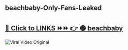 
 ## beachbaby-Only-Fans-Leaked

# <h2><a href="https://clipsfans.com/beachbaby&ref=git">🔗 Click to LINKS ⏩⏩ 👉 🟢 beachbaby </a></h2>

<a href="https://clipsfans.com/beachbaby&ref=git" rel="nofollow" data-target="animated-image.originalLink"><img src="https://i.ibb.co.com/xMMVF88/686577567.gif" alt="Viral Video Original" style="max-width: 100%; display: inline-block;" data-target="animated-image.originalImage"></a>

